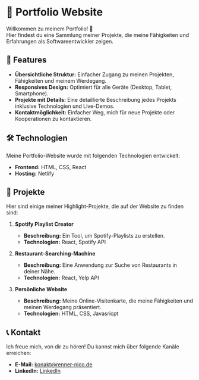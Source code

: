 # 📄 Portfolio Website  

Willkommen zu meinem Portfolio! 🚀  
Hier findest du eine Sammlung meiner Projekte, die meine Fähigkeiten und Erfahrungen als Softwareentwickler zeigen.  

## 🌟 Features  
- **Übersichtliche Struktur:** Einfacher Zugang zu meinen Projekten, Fähigkeiten und meinem Werdegang.  
- **Responsives Design:** Optimiert für alle Geräte (Desktop, Tablet, Smartphone).  
- **Projekte mit Details:** Eine detaillierte Beschreibung jedes Projekts inklusive Technologien und Live-Demos.  
- **Kontaktmöglichkeit:** Einfacher Weg, mich für neue Projekte oder Kooperationen zu kontaktieren.  

## 🛠️ Technologien  
Meine Portfolio-Website wurde mit folgenden Technologien entwickelt:  
- **Frontend:** HTML, CSS, React    
- **Hosting:**  Netlify  

## 🚀 Projekte  
Hier sind einige meiner Highlight-Projekte, die auf der Website zu finden sind:  

1. **Spotify Playlist Creator**  
   - **Beschreibung:** Ein Tool, um Spotify-Playlists zu erstellen.  
   - **Technologien:** React, Spotify API  

2. **Restaurant-Searching-Machine**  
   - **Beschreibung:** Eine Anwendung zur Suche von Restaurants in deiner Nähe.  
   - **Technologien:** React, Yelp API 

3. **Persönliche Website**  
   - **Beschreibung:** Meine Online-Visitenkarte, die meine Fähigkeiten und meinen Werdegang präsentiert.  
   - **Technologien:** HTML, CSS, Javasricpt   

## 📞 Kontakt  
Ich freue mich, von dir zu hören! Du kannst mich über folgende Kanäle erreichen:  
- **E-Mail:** [konakt@renner-nico.de](mailto:kontakt@renner-nico.de)  
- **LinkedIn:** [LinkedIn](https://www.linkedin.com/in/nico-renner-a62296235/)   
